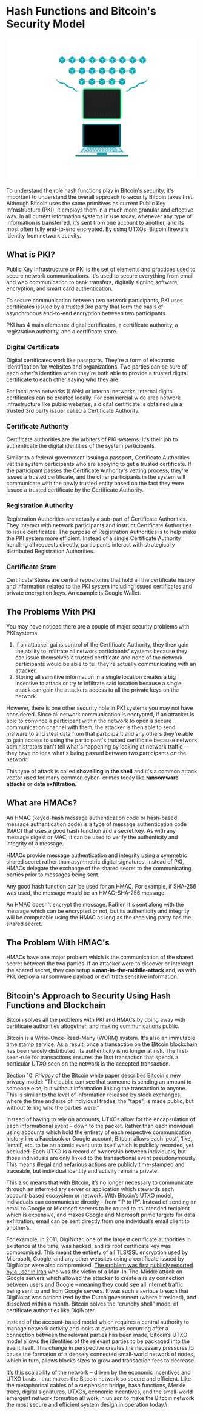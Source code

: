# Hash Functions and Bitcoin's Security Model

![](../.gitbook/assets/BSVA-HashFunctions_Ch7L2_DA1.gif)

To understand the role hash functions play in Bitcoin's security, it's important to understand the overall approach to security Bitcoin takes first. Although Bitcoin uses the same primitives as current Public Key Infrastructure (PKI), it employs them in a much more granular and effective way. In all current information systems in use today, whenever any type of information is transferred, it’s sent from one account to another, and its most often fully end-to-end encrypted. By using UTXOs, Bitcoin firewalls identity from network activity.

## What is PKI?

Public Key Infrastructure or PKI is the set of elements and practices used to secure network communications. It's used to secure everything from email and web communication to bank transfers, digitally signing software, encryption, and smart card authentication.

To secure communication between two network participants, PKI uses certificates issued by a trusted 3rd party that form the basis of asynchronous end-to-end encryption between two participants.

PKI has 4 main elements: digital certificates, a certificate authority, a registration authority, and a certificate store.

### **Digital Certificate**

Digital certificates work like passports. They're a form of electronic identification for websites and organizations. Two parties can be sure of each other's identities when they're both able to provide a trusted digital certificate to each other saying who they are.

For local area networks (LANs) or internal networks, internal digital certificates can be created locally. For commercial wide area network infrastructure like public websites, a digital certificate is obtained via a trusted 3rd party issuer called a Certificate Authority.

### **Certificate Authority**

Certificate authorities are the arbiters of PKI systems. It's their job to authenticate the digital identities of the system participants.

Similar to a federal government issuing a passport, Certificate Authorities vet the system participants who are applying to get a trusted certificate. If the participant passes the Certificate Authority's vetting process, they're issued a trusted certificate, and the other participants in the system will communicate with the newly trusted entity based on the fact they were issued a trusted certificate by the Certificate Authority.

### **Registration Authority**

Registration Authorities are actually a sub-part of Certificate Authorities. They interact with network participants and instruct Certificate Authorities to issue certificates. The purpose of Registration Authorities is to help make the PKI system more efficient. Instead of a single Certificate Authority handling all requests directly, participants interact with strategically distributed Registration Authorities.

### **Certificate Store**

Certificate Stores are central repositories that hold all the certificate history and information related to the PKI system including issued certificates and private encryption keys. An example is Google Wallet.

## The Problems With PKI

You may have noticed there are a couple of major security problems with PKI systems:

1. If an attacker gains control of the Certificate Authority, they then gain the ability to infiltrate all network participants' systems because they can issue themselves a trusted certificate and none of the network participants would be able to tell they're actually communicating with an attacker.
2. Storing all sensitive information in a single location creates a big incentive to attack or try to infiltrate said location because a single attack can gain the attackers access to all the private keys on the network.

However, there is one other security hole in PKI systems you may not have considered. Since all network communication is encrypted, if an attacker is able to convince a participant within the network to open a secure communication channel with them, the attacker is then able to send malware to and steal data from that participant and any others they're able to gain access to using the participant's trusted certificate because network administrators can't tell what's happening by looking at network traffic -- they have no idea what's being passed between two participants on the network.

This type of attack is called **shovelling in the shell** and it's a common attack vector used for many common cyber- crimes today like **ransomware attacks** or **data exfiltration**.

## What are HMACs?

An HMAC (keyed-hash message authentication code or hash-based message authentication code) is a type of message authentication code (MAC) that uses a good hash function and a secret key. As with any message digest or MAC, it can be used to verify the authenticity and integrity of a message.

HMACs provide message authentication and integrity using a symmetric shared secret rather than asymmetric digital signatures. Instead of PKI, HMACs delegate the exchange of the shared secret to the communicating parties prior to messages being sent.

Any good hash function can be used for an HMAC. For example, if SHA-256 was used, the message would be an HMAC-SHA-256 message.

An HMAC doesn't encrypt the message. Rather, it's sent along with the message which can be encrypted or not, but its authenticity and integrity will be computable using the HMAC as long as the receiving party has the shared secret.

## The Problem With HMAC's

HMACs have one major problem which is the communication of the shared secret between the two parties. If an attacker were to discover or intercept the shared secret, they can setup a **man-in-the-middle-attack** and, as with PKI, deploy a ransomware payload or exfiltrate sensitive information.

## Bitcoin's Approach to Security Using Hash Functions and Blockchain

Bitcoin solves all the problems with PKI and HMACs by doing away with certificate authorities altogether, and making communications public.

Bitcoin is a Write-Once-Read-Many (WORM) system. It's also an immutable time stamp service. As a result, once a transaction on the Bitcoin blockchain has been widely distributed, its authenticity is no longer at risk. The first-seen-rule for transactions ensures the first transaction that spends a particular UTXO seen on the network is the accepted transaction.

Section 10. _Privacy_ of the Bitcoin white paper describes Bitcoin's new privacy model: "The public can see that someone is sending an amount to someone else, but without information linking the transaction to anyone. This is similar to the level of information released by stock exchanges, where the time and size of individual trades, the "tape", is made public, but without telling who the parties were."

Instead of having to rely on accounts, UTXOs allow for the encapsulation of each informational event – down to the packet. Rather than each individual using accounts which hold the entirety of each respective communication history like a Facebook or Google account, Bitcoin allows each ‘post’, ‘like’, ‘email’, etc. to be an atomic event unto itself which is publicly recorded, yet occluded. Each UTXO is a record of ownership between individuals, but those individuals are only linked to the transactional event pseudonymously. This means illegal and nefarious actions are publicly time-stamped and traceable, but individual identity and activity remains private.

This also means that with Bitcoin, it’s no longer necessary to communicate through an intermediary server or application which stewards each account-based ecosystem or network. With Bitcoin’s UTXO model, individuals can communicate directly – from “IP to IP”. Instead of sending an email to Google or Microsoft servers to be routed to its intended recipient which is expensive, and makes Google and Microsoft prime targets for data exfiltration, email can be sent directly from one individual’s email client to another’s.

For example, in 2011, DigiNotar, one of the largest certificate authorities in existence at the time, was hacked, and its root certificate key was compromised. This meant the entirety of all TLS/SSL encryption used by Microsoft, Google, and any other websites using a certificate issued by DigiNotar were also compromised. [The problem was first publicly reported by a user in Iran](https://security.googleblog.com/2011/08/update-on-attempted-man-in-middle.html) who was the victim of a Man-In-The-Middle attack on Google servers which allowed the attacker to create a relay connection between users and Google – meaning they could see all internet traffic being sent to and from Google servers. It was such a serious breach that DigiNotar was nationalized by the Dutch government (where it resided), and dissolved within a month. Bitcoin solves the “crunchy shell” model of certificate authorities like DigiNotar.

Instead of the account-based model which requires a central authority to manage network activity and looks at events as occurring after a connection between the relevant parties has been made, Bitcoin’s UTXO model allows the identities of the relevant parties to be packaged into the event itself. This change in perspective creates the necessary pressures to cause the formation of a densely connected small-world network of nodes, which in turn, allows blocks sizes to grow and transaction fees to decrease.

It’s this scalability of the network – driven by the economic incentives and UTXO basis – that makes the Bitcoin network so secure and efficient. Like the metaphorical cables of a suspension bridge, hash functions, Merkle trees, digital signatures, UTXOs, economic incentives, and the small-world emergent network formation all work in unison to make the Bitcoin network the most secure and efficient system design in operation today.\
